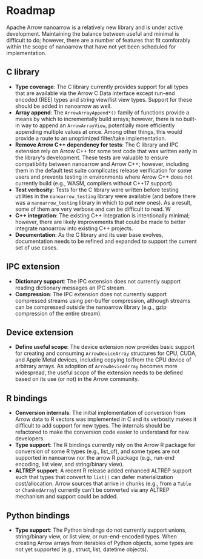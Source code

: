 <!---
  Licensed to the Apache Software Foundation (ASF) under one
  or more contributor license agreements.  See the NOTICE file
  distributed with this work for additional information
  regarding copyright ownership.  The ASF licenses this file
  to you under the Apache License, Version 2.0 (the
  "License"); you may not use this file except in compliance
  with the License.  You may obtain a copy of the License at

    http://www.apache.org/licenses/LICENSE-2.0

  Unless required by applicable law or agreed to in writing,
  software distributed under the License is distributed on an
  "AS IS" BASIS, WITHOUT WARRANTIES OR CONDITIONS OF ANY
  KIND, either express or implied.  See the License for the
  specific language governing permissions and limitations
  under the License.
-->

# Roadmap

Apache Arrow nanoarrow is a relatively new library and is under active development.
Maintaining the balance between useful and minimal is difficult to do; however,
there are a number of features that fit comforably within the scope of nanoarrow that
have not yet been scheduled for implementation.

## C library

- **Type coverage**: The C library currently provides support for all types that
  are available via the Arrow C Data interface except run-end encoded (REE)
  types and string view/list view types. Support for these should be added in
  nanoarrow as well.
- **Array append**: The `ArrowArrayAppend*()` family of functions provide a means
  by which to incrementally build arrays; however, there is no built-in way to
  append an `ArrowArrayView`, potentially more efficiently appending multiple
  values at once. Among other things, this would provide a route to an
  unoptimized filter/take implementation.
- **Remove Arrow C++ dependency for tests**: The C library and IPC extension rely
  on Arrow C++ for some test code that was written early in the library's development.
  These tests are valuable to ensure compatibility between nanoarrow and Arrow C++;
  however, including them in the default test suite complicates release verification
  for some users and prevents testing in environments where Arrow C++ does not
  currently build (e.g., WASM, compilers without C++17 support).
- **Test verbosity**: Tests for the C library were written before testing utilities
  in the `nanoarrow_testing` library were available (and before there was a
  `nanoarrow_testing` library in which to put new ones). As a result, some of them
  are very verbose and can be difficult to read. W
- **C++ integration**: The existing C++ integration is intentionally minimal;
  however, there are likely improvements that could be made to better integrate
  nanoarrow into existing C++ projects.
- **Documentation**: As the C library and its user base evolves, documentation
  needs to be refined and expanded to support the current set of use cases.

## IPC extension

- **Dictionary support**: The IPC extension does not currently support reading
  dictionary messages an IPC stream.
- **Compression**: The IPC extension does not currently support compressed
  streams using per-buffer compression, although streams can be compressed
  outside the nanoarrow library (e.g., gzip compression of the entire stream).

## Device extension

- **Define useful scope**: The device extension now provides basic support for
  creating and consuming `ArrowDeviceArray` structures for CPU, CUDA, and
  Apple Metal devices, including copying to/from the CPU device of arbitrary
  arrays. As adoption of `ArrowDeviceArray` becomes more widespread, the
  useful scope of the extension needs to be defined based on its use (or not)
  in the Arrow community.

## R bindings

- **Conversion internals**: The initial implementation of conversion from
  Arrow data to R vectors was implemented in C and its verbosity makes it
  difficult to add support for new types. The internals should be refactored
  to make the conversion code easier to understand for new developers.
- **Type support**: The R bindings currently rely on the Arrow R package for
  conversion of some R types (e.g., list_of), and some types are not supported
  in nanoarrow nor the arrow R package (e.g., run-end encoding, list view, and
  string/binary view).
- **ALTREP support**: A recent R release added enhanced ALTREP support such that
  types that convert to `list()` can defer materialization cost/allocation.
  Arrow sources that arrive in chunks (e.g., from a `Table` or `ChunkedArray`)
  currently can't be converted via any ALTREP mechanism and support could be
  added.

## Python bindings

- **Type support**: The Python bindings do not currently support unions,
  string/binary view, or list view, or run-end-encoded types. When creating
  Arrow arrays from iterables of Python objects, some types are not yet
  supported (e.g., struct, list, datetime objects).
